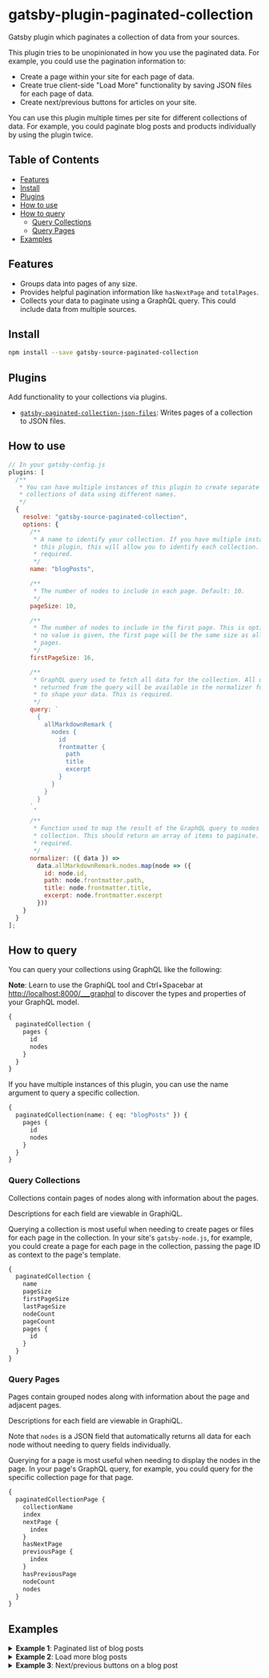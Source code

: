 # gatsby-plugin-paginated-collection

Gatsby plugin which paginates a collection of data from your sources.

This plugin tries to be unopinionated in how you use the paginated data. For
example, you could use the pagination information to:

- Create a page within your site for each page of data.
- Create true client-side "Load More" functionality by saving JSON files for
  each page of data.
- Create next/previous buttons for articles on your site.

You can use this plugin multiple times per site for different collections of
data. For example, you could paginate blog posts and products individually by
using the plugin twice.

## Table of Contents

- [Features](#features)
- [Install](#install)
- [Plugins](#plugins)
- [How to use](#how-to-use)
- [How to query](#how-to-query)
  - [Query Collections](#query-collections)
  - [Query Pages](#query-pages)
- [Examples](#examples)

## Features

- Groups data into pages of any size.
- Provides helpful pagination information like `hasNextPage` and `totalPages`.
- Collects your data to paginate using a GraphQL query. This could include data
  from multiple sources.

## Install

```sh
npm install --save gatsby-source-paginated-collection
```

## Plugins

Add functionality to your collections via plugins.

- [`gatsby-paginated-collection-json-files`](https://github.com/WalltoWall/gatsby-plugin-paginated-collection/tree/master/packages/gatsby-paginated-collection-json-files):
  Writes pages of a collection to JSON files.

## How to use

```javascript
// In your gatsby-config.js
plugins: [
  /**
   * You can have multiple instances of this plugin to create separate
   * collections of data using different names.
   */
  {
    resolve: "gatsby-source-paginated-collection",
    options: {
      /**
       * A name to identify your collection. If you have multiple instances of
       * this plugin, this will allow you to identify each collection. This is
       * required.
       */
      name: "blogPosts",

      /**
       * The number of nodes to include in each page. Default: 10.
       */
      pageSize: 10,

      /**
       * The number of nodes to include in the first page. This is optional. If
       * no value is given, the first page will be the same size as all other
       * pages.
       */
      firstPageSize: 16,

      /**
       * GraphQL query used to fetch all data for the collection. All data
       * returned from the query will be available in the normalizer function
       * to shape your data. This is required.
       */
      query: `
        {
          allMarkdownRemark {
            nodes {
              id
              frontmatter {
                path
                title
                excerpt
              }
            }
          }
        }
      `,

      /**
       * Function used to map the result of the GraphQL query to nodes in the
       * collection. This should return an array of items to paginate. This is
       * required.
       */
      normalizer: ({ data }) =>
        data.allMarkdownRemark.nodes.map(node => ({
          id: node.id,
          path: node.frontmatter.path,
          title: node.frontmatter.title,
          excerpt: node.frontmatter.excerpt
        }))
    }
  }
];
```

## How to query

You can query your collections using GraphQL like the following:

**Note**: Learn to use the GraphiQL tool and Ctrl+Spacebar at
<http://localhost:8000/___graphql> to discover the types and properties of your
GraphQL model.

```graphql
{
  paginatedCollection {
    pages {
      id
      nodes
    }
  }
}
```

If you have multiple instances of this plugin, you can use the name argument to
query a specific collection.

```graphql
{
  paginatedCollection(name: { eq: "blogPosts" }) {
    pages {
      id
      nodes
    }
  }
}
```

### Query Collections

Collections contain pages of nodes along with information about the pages.

Descriptions for each field are viewable in GraphiQL.

Querying a collection is most useful when needing to create pages or files for
each page in the collection. In your site's `gatsby-node.js`, for example, you
could create a page for each page in the collection, passing the page ID as
context to the page's template.

```graphql
{
  paginatedCollection {
    name
    pageSize
    firstPageSize
    lastPageSize
    nodeCount
    pageCount
    pages {
      id
    }
  }
}
```

### Query Pages

Pages contain grouped nodes along with information about the page and adjacent
pages.

Descriptions for each field are viewable in GraphiQL.

Note that `nodes` is a JSON field that automatically returns all data for each
node without needing to query fields individually.

Querying for a page is most useful when needing to display the nodes in the
page. In your page's GraphQL query, for example, you could query for the
specific collection page for that page.

```graphql
{
  paginatedCollectionPage {
    collectionName
    index
    nextPage {
      index
    }
    hasNextPage
    previousPage {
      index
    }
    hasPreviousPage
    nodeCount
    nodes
  }
}
```

## Examples

<details>
  <summary><strong>Example 1</strong>: Paginated list of blog posts</summary>
  <br/>

This example creates pages of blog posts with each page containing a list of up
to 10 posts. We will use a template to generate these pages using page context
to pass the pagination information.

1. **Add the plugin to `gatsby-config.js`**

   This example assumes you are creating pages for each blog post at
   `/blog/${slug}`.

   ```javascript
   // gatsby-config.js

   module.exports = {
     plugins: [
       {
         resolve: "gatsby-plugin-paginated-collection",
         options: {
           name: "blog-posts",
           query: `
             {
               allMarkdownRemark {
                 nodes {
                   id
                   frontmatter {
                     path
                     title
                     excerpt
                   }
                 }
               }
             }
           `,
           normalizer: ({ data }) =>
             data.allMarkdownRemark.nodes.map(node => ({
               id: node.id,
               url: `/blog/${node.frontmatter.path}`,
               title: node.frontmatter.title
             }))
         }
       }
     ]
   };
   ```

1. **Create a blog posts template**

   This template will be used for each page of blog posts.

   ```javascript
   // src/templates/blog.js

   import React from "react";
   import { Link, graphql } from "gatsby";

   const BlogPage = ({ data }) => {
     const page = data.paginatedCollectionPage;
     const blogPosts = page.nodes;

     return (
       <div className="blog-posts">
         <ul className="blog-posts__list">
           {blogPosts.map(blogPost => (
             <li key={blogPost.id} className="blog-posts__post">
               <Link to={blogPost.url}>{blogPost.title}</Link>
             </li>
           ))}
         </ul>
         {page.hasPreviousPage && (
           <Link to={`/blog/${page.previousPage.id}`}>Previous page</Link>
         )}
         <span>
           Page {page.index + 1} of {page.collection.totalPages}
         </span>
         {page.hasNextPage && (
           <Link to={`/blog/${page.nextPage.id}`}>Next page</Link>
         )}
       </div>
     );
   };

   export default BlogPage;

   export const query = graphql`
     query($id: String!) {
       paginatedCollectionPage(id: { eq: $id }) {
         nodes
         index
         hasNextPage
         nextPage {
           id
         }
         hasPreviousPage
         previousPage {
           id
         }
         collection {
           totalPages
         }
       }
     }
   `;
   ```

1. **Create a page for each paginated group of blog posts**

   We query all the pages in the collection and create pages using the template
   above. We also create an extra page for the first group of blog posts with a
   nice URL.

   ```javascript
   // gatsby-node.js

   exports.createPages = async gatsbyContext => {
     const { actions, graphql } = gatsbyContext;
     const { createPage } = actions;

     const blogTemplate = path.resolve("src/templates/blog.js");

     const { data } = await graphql(`
       {
         paginatedCollection(name: { eq: "blog-posts" }) {
           pages {
             id
           }
         }
       }
     `);
     const pages = data.paginatedCollection.pages;

     for (const page of pages)
       createPage({
         path: `/blog/${page.id}`,
         component: blogTemplate,
         context: { id: page.id }
       });

     // Create the first page with a nice URL
     createPage({
       path: "/blog/",
       component: blogTemplate,
       context: { id: pages[0] }
     });
   };
   ```

</details>

<details>
  <summary><strong>Example 2</strong>: Load more blog posts</summary>
  <br/>

This example creates JSON files in the site's `public` directory containing the
pagination data. Files in this directory are added to the site as-is, allowing
us to fetch the JSON client-side upon clicking a button.

On the page where we display the blog posts, we query the first page of posts as
part of the page's static query. These posts will be included in the static
build of the site.

The "Load More" button has a click handler that fetches the next page's JSON,
appends the posts from that page to some state, and updates the state holding
the latest page. Since we have the latest page in state, we can see if there are
more pages to fetch or if we are on the last page.

1. **Add the plugin to `gatsby-config.js`**

   This example assumes you are creating pages for each blog post at
   `/blog/${slug}`.

   ```javascript
   // gatsby-config.js

   module.exports = {
     plugins: [
       {
         resolve: "gatsby-plugin-paginated-collection",
         options: {
           name: "blog-posts",
           query: `
             {
               allMarkdownRemark {
                 nodes {
                   id
                   frontmatter {
                     path
                     title
                     excerpt
                   }
                 }
               }
             }
           `,
           normalizer: ({ data }) =>
             data.allMarkdownRemark.nodes.map(node => ({
               id: node.id,
               url: `/blog/${node.frontmatter.path}`,
               title: node.frontmatter.title
             }))
         }
       }
     ]
   };
   ```

1. **Create the JSON files in `gatsby-node.js`**

   We're going to save it in `/paginated-data/${collection.id}`, where
   collection ID is a UUID for the blog posts, but this could also be
   `/paginated-data/blog-posts`.

   Similarly, we are using the page IDs for the JSON filenames, but this could
   also be the page number/index.

   Using the IDs forces you to rely on the pagination data provided by the
   plugin rather than keeping state yourself (e.g. incrementing page numbers).

   ```javascript
   // gatsby-node.js

   exports.createPages = async gatsbyContext => {
     const { graphql } = gatsbyContext;

     const queryResult = await graphql(`
       {
         paginatedCollection(name: { eq: "blog-posts" }) {
           id
           pages {
             id
             nodes
             hasNextPage
             nextPage {
               id
             }
           }
         }
       }
     `);

     const collection = queryResult.data.paginatedCollection;
     const dir = path.join(
       __dirname,
       "public",
       "paginated-data",
       collection.id
     );
     fs.mkdirSync(dir, { recursive: true });

     for (const page of collection.pages)
       fs.writeFileSync(
         path.resolve(dir, `${page.id}.json`),
         JSON.stringify(page)
       );
   };
   ```

1. **Create a Blog page with the fetching handler**

   The `loadNextPage` function does not do any error handling so feel free to
   improve on this.

   Note the use of `withPrefix` when creating the URL for the JSON file. This is
   only necessary if your site is not hosted at the root of your server.

   ```javascript
   // src/pages/blog.js

   import React, { useState, useCallback } from "react";
   import { Link, graphql, withPrefix } from "gatsby";

   const BlogPage = ({ data }) => {
     const initialPage = data.paginatedCollectionPage;
     const [latestPage, setLatestPage] = useState(initialPage);
     const [blogPosts, setBlogPosts] = useState(initialPage.nodes);

     const loadNextPage = useCallback(async () => {
       if (!latestPage.hasNextPage) return;

       const collectionId = latestPage.collection.id;
       const nextPageId = latestPage.nextPage.id;
       const path = withPrefix(
         `/paginated-data/${collectionId}/${nextPageId}.json`
       );

       const res = await fetch(path);
       const json = await res.json();

       setBlogPosts(state => [...state, ...json.nodes]);
       setLatestPage(json);
     }, [latestPage]);

     return (
       <div className="blog-posts">
         <ul className="blog-posts__list">
           {blogPosts.map(blogPost => (
             <li key={blogPost.id} className="blog-posts__list__post">
               <Link to={blogPost.url}>{blogPost.title}</Link>
             </li>
           ))}
         </ul>
         {latestPage.hasNextPage && (
           <button class="blog-posts__load-more" onClick={loadNextPage}>
             Load more
           </button>
         )}
       </div>
     );
   };

   export default BlogPage;

   export const query = graphql`
     {
       paginatedCollectionPage(
         collection: { name: { eq: "blog-posts" } }
         index: { eq: 0 }
       ) {
         nodes
         hasNextPage
         nextPage {
           id
         }
         collection {
           id
         }
       }
     }
   `;
   ```

</details>

<details>
  <summary><strong>Example 3</strong>: Next/previous buttons on a blog post</summary>
  <br/>

TODO

</details>
